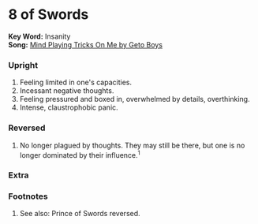 # 8 of Swords

**Key Word:** Insanity  
**Song:** [Mind Playing Tricks On Me by Geto Boys](https://www.youtube.com/watch?v=IJtHdkyo0hc)



### Upright

1) Feeling limited in one's capacities.
2) Incessant negative thoughts.
3) Feeling pressured and boxed in, overwhelmed by details, overthinking.
4) Intense, claustrophobic panic.



### Reversed

1) No longer plagued by thoughts. They may still be there, but one is no longer dominated by their influence.<sup>1</sup>



### Extra





### Footnotes

1. See also: Prince of Swords reversed.



